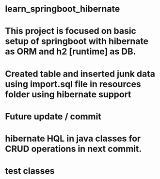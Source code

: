 # learn_springboot_hibernate
# This project is focused on basic setup of springboot with hibernate as ORM and h2 [runtime] as DB.
# Created table and inserted junk data using import.sql file in resources folder using hibernate support

# Future update / commit
# hibernate HQL in java classes for CRUD operations in next commit.
# test classes
